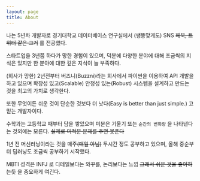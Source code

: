```yaml
---
layout: page
title: About
---
```


나는 5년차 개발자로 경기대학교 데이터베이스 연구실에서 (쌩뚱맞게도) SNS ~~페북, 트위터 같은 그거~~ 를 전공했다.

스타트업을 3년쯤 하다가 망한 경험이 있으며, 덕분에 다양한 분야에 대해 조금씩의 지식은 있지만 한 분야에 대한 깊은 지식이 늘 부족하다.

(회사가 망한) 2년전부터 버즈니(Buzzni)라는 회사에서 파이썬을 이용하여 API 개발을 하고 있으며 확장성 있고(Scalable) 안정성 있는(Robust) 시스템을 설계하고 만드는 것을 최고의 가치로 생각한다.

또한 무엇이든 쉬운 것이 단순한 것보다 더 낫다(Easy is better than just simple.) 고 믿는 개발자이다.

수학과는 고등학교 때부터 담을 쌓았으며 미분은 기울기 또는 `순간의 변화량` 을 나타낸다는 것외에는 모른다. ~~실제로 미적분 문제를 주면 못푼다~~

1년 전 머신러닝이라는 것을 매주~~(매일 아님)~~ 두시간 정도 공부하고 있으며, 올해 중순부터 딥러닝도 조금씩 공부하기 시작했다.

MBTI 성격은 INFJ 로 디테일보다는 와꾸를, 논리보다는 느낌 ~~그래서 쉬운 것을 좋아하는듯~~ 을 중요하게 여긴다.
